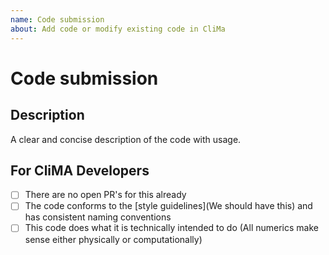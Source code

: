 ```yaml
---
name: Code submission
about: Add code or modify existing code in CliMa
---
```


<!--
Thanks for submitting code to CliMa, the Climate Machine.

Before continuing, please be sure you have read the [How to contribute guide for code submission](We should have this) and have:

1. Written and run all necessary tests with CLIMA by including `tests/runtests.jl`
2. Followed all necessary [style guidelines](We should have this)
3. Identified key contributors to review this submission

If you would like to contact us, we are also available on Slack
-->

# Code submission

## Description

A clear and concise description of the code with usage.

<!--- Please leave the following section --->

## For CliMA Developers

- [ ] There are no open PR's for this already
- [ ] The code conforms to the [style guidelines](We should have this) and has consistent naming conventions
- [ ] This code does what it is technically intended to do (All numerics make sense either physically or computationally)
